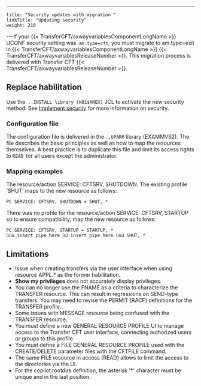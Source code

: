 ---
    title: "Security updates with migration "
    linkTitle: "Updating security"
    weight: 210
---If your {{< TransferCFT/axwayvariablesComponentLongName  >}} UCONF security setting was` am.type=cft`, you must migrate to am.type=exit in {{< TransferCFT/axwayvariablesComponentLongName  >}} {{< TransferCFT/axwayvariablesReleaseNumber  >}}. This migration process is delivered with Transfer CFT {{< TransferCFT/axwayvariablesReleaseNumber  >}}.

## Replace habilitation

Use the` ..INSTALL library (H81$AMEX)` JCL to activate the new security method. See [Implement security](../../t_start_servers_jobs_zos/post_certificates/install_security_zos/implement_security_zos) for more information on security.

### Configuration file

The configuration file is delivered in the `..UPARM` library (EXAMMVS2). The file describes the basic principles as well as how to map the resources themselves. A best practice is to duplicate this file and limit its access rights to `READ `for all users except the administrator.

### Mapping examples

The resource/action SERVICE: CFTSRV, SHUTDOWN. The existing profile ‘SHUT’ maps to the new resource as follows:

`PC SERVICE: CFTSRV, SHUTDOWN = SHUT, *`

There was no profile for the resource/action SERVICE: CFTSRV, STARTUP so to ensure compatibility, map the new resource as follows:

`PC SERVICE: CFTSRV, STARTUP = STARTUP, * ùùù_insert_pipe_here_ùù_insert_pipe_here_ùùù SHUT, *`

## Limitations

- Issue when creating transfers via the user interface when using resource APPL.\* as the former habilitation.
- **Show my privileges** does not accurately display privileges.
- You can no longer use the FNAME as a criteria to characterize the TRANSFER resource. This can result in regressions on SEND-type transfers. You may need to revise the PERMIT (RACF) definitions for the TRANSFER profile.
- Some issues with MESSAGE resource being confused with the TRANSFER resource.
- You must define a new GENERAL RESOURCE PROFILE UI to manage access to the Transfer CFT user interface, connecting authorized users or groups to this profile.
- You must define a FILE GENERAL RESOURCE PROFILE used with the CREATE/DELETE parameter files with the CFTFILE command.
- The same FILE resource in access (READ) allows to limit the access to the directories via the UI.
- For the copilot.rootdirs definition, the asterisk '\*' character must be unique and in the last position.
